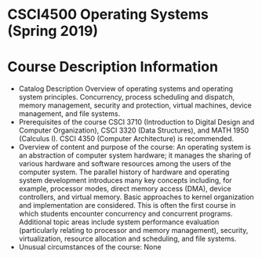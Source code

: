 CSCI4500 Operating Systems (Spring 2019)
============

Course Description Information
=======
* Catalog Description
Overview of operating systems and operating system principles. Concurrency, process scheduling and dispatch, memory management, security and protection, virtual machines, device management, and file systems.
* Prerequisites of the course
CSCI 3710 (Introduction to Digital Design and Computer Organization), CSCI 3320 (Data Structures), and MATH 1950 (Calculus I). CSCI 4350 (Computer Architecture) is recommended.
* Overview of content and purpose of the course:
An operating system is an abstraction of computer system hardware; it manages the sharing of various hardware and software resources among the users of the computer system. The parallel history of hardware and operating system development introduces many key concepts including, for example, processor modes, direct memory access (DMA), device controllers, and virtual memory. Basic approaches to kernel organization and implementation are considered. This is often the first course in which students encounter concurrency and concurrent programs. Additional topic areas include system performance evaluation (particularly relating to processor and memory management), security, virtualization, resource allocation and scheduling, and  file systems.
* Unusual circumstances of the course: None
